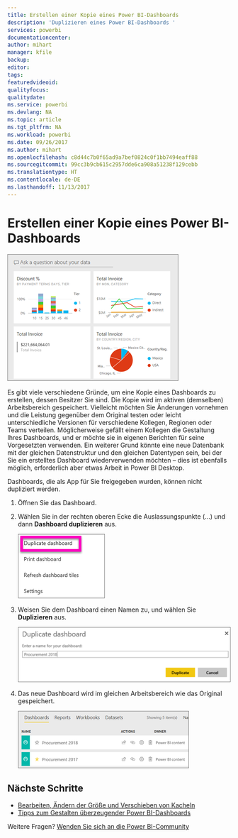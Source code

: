 ```yaml
---
title: Erstellen einer Kopie eines Power BI-Dashboards
description: 'Duplizieren eines Power BI-Dashboards '
services: powerbi
documentationcenter: 
author: mihart
manager: kfile
backup: 
editor: 
tags: 
featuredvideoid: 
qualityfocus: 
qualitydate: 
ms.service: powerbi
ms.devlang: NA
ms.topic: article
ms.tgt_pltfrm: NA
ms.workload: powerbi
ms.date: 09/26/2017
ms.author: mihart
ms.openlocfilehash: c8d44c7b0f65ad9a7bef0824c0f1bb7494eaff88
ms.sourcegitcommit: 99cc3b9cb615c2957dde6ca908a51238f129cebb
ms.translationtype: HT
ms.contentlocale: de-DE
ms.lasthandoff: 11/13/2017
---
```

# <a name="create-a-copy-of-a-power-bi-dashboard"></a>Erstellen einer Kopie eines Power BI-Dashboards
![](media/service-dashboard-copy/power-bi-dashboard.png)

Es gibt viele verschiedene Gründe, um eine Kopie eines Dashboards zu erstellen, dessen Besitzer Sie sind. Die Kopie wird im aktiven (demselben) Arbeitsbereich gespeichert. Vielleicht möchten Sie Änderungen vornehmen und die Leistung gegenüber dem Original testen oder leicht unterschiedliche Versionen für verschiedene Kollegen, Regionen oder Teams verteilen. Möglicherweise gefällt einem Kollegen die Gestaltung Ihres Dashboards, und er möchte sie in eigenen Berichten für seine Vorgesetzten verwenden. Ein weiterer Grund könnte eine neue Datenbank mit der gleichen Datenstruktur und den gleichen Datentypen sein, bei der Sie ein erstelltes Dashboard wiederverwenden möchten – dies ist ebenfalls möglich, erforderlich aber etwas Arbeit in Power BI Desktop. 

Dashboards, die als App für Sie freigegeben wurden, können nicht dupliziert werden.

1. Öffnen Sie das Dashboard.
2. Wählen Sie in der rechten oberen Ecke die Auslassungspunkte (...) und dann **Dashboard duplizieren** aus.
   
   ![](media/service-dashboard-copy/power-bi-dulicate.png)
3. Weisen Sie dem Dashboard einen Namen zu, und wählen Sie **Duplizieren** aus. 
   
   ![](media/service-dashboard-copy/power-bi-name.png)
4. Das neue Dashboard wird im gleichen Arbeitsbereich wie das Original gespeichert. 
   
   ![](media/service-dashboard-copy/power-bi-copied.png)

## <a name="next-steps"></a>Nächste Schritte
* [Bearbeiten, Ändern der Größe und Verschieben von Kacheln](service-dashboard-edit-tile.md) 
* [Tipps zum Gestalten überzeugender Power BI-Dashboards](service-dashboards-design-tips.md) 

Weitere Fragen? [Wenden Sie sich an die Power BI-Community](http://community.powerbi.com/)

